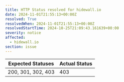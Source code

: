 ```yaml
---
title: HTTP Status resolved for hidewall.io
date: 2024-11-01T21:55:13+00:00Z
resolved: True
resolvedWhen: 2024-11-01T21:55:13+00:00Z
resolvedStartTime: 2024-10-25T21:09:43.161639+00:00
severity: notice
affected:
  - hidewall.io
section: issue
---
```


| Expected Statuses | Actual Status  |
|-------------------|----------------|
| 200, 301, 302, 403 | 403 |
